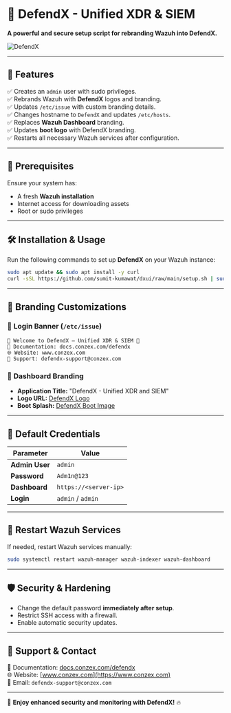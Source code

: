 # 🚀 **DefendX - Unified XDR & SIEM**

**A powerful and secure setup script for rebranding Wazuh into DefendX.**

![DefendX](https://cdn.conzex.com/uploads/LOGO-SVG/cz-light.svg)

---

## 📌 **Features**

✅ Creates an `admin` user with sudo privileges.  
✅ Rebrands Wazuh with **DefendX** logos and branding.  
✅ Updates `/etc/issue` with custom branding details.  
✅ Changes hostname to `DefendX` and updates `/etc/hosts`.  
✅ Replaces **Wazuh Dashboard** branding.  
✅ Updates **boot logo** with DefendX branding.  
✅ Restarts all necessary Wazuh services after configuration.  

---

## 📜 **Prerequisites**

Ensure your system has:
- A fresh **Wazuh installation**
- Internet access for downloading assets
- Root or sudo privileges

---

## 🛠 **Installation & Usage**

Run the following commands to set up **DefendX** on your Wazuh instance:

```bash
sudo apt update && sudo apt install -y curl
curl -sSL https://github.com/sumit-kumawat/dxui/raw/main/setup.sh | sudo bash
```

---

## 🎨 **Branding Customizations**

### 🔹 **Login Banner** (`/etc/issue`)

```text
🔹 Welcome to DefendX – Unified XDR & SIEM 🔹
📖 Documentation: docs.conzex.com/defendx
🌐 Website: www.conzex.com
📧 Support: defendx-support@conzex.com
```

### 🔹 **Dashboard Branding**

- **Application Title:** "DefendX - Unified XDR and SIEM"
- **Logo URL:** [DefendX Logo](https://cdn.conzex.com/uploads/Defendx-Assets/Wazuh-assets/30e500f584235c2912f16c790345f966.svg)
- **Boot Splash:** [DefendX Boot Image](https://cdn.conzex.com/uploads/Defendx-Assets/defendx.png)

---

## 🔑 **Default Credentials**

| Parameter       | Value          |
|----------------|---------------|
| **Admin User** | `admin`       |
| **Password**   | `Adm1n@123`   |
| **Dashboard**  | `https://<server-ip>` |
| **Login**      | `admin` / `admin` |

---

## 🔄 **Restart Wazuh Services**

If needed, restart Wazuh services manually:

```bash
sudo systemctl restart wazuh-manager wazuh-indexer wazuh-dashboard
```

---

## 🛡 **Security & Hardening**

- Change the default password **immediately after setup**.
- Restrict SSH access with a firewall.
- Enable automatic security updates.

---

## 📧 **Support & Contact**

📖 Documentation: [docs.conzex.com/defendx](https://docs.conzex.com/defendx)  
🌐 Website: [www.conzex.com](https://www.conzex.com)  
📧 Email: `defendx-support@conzex.com`  

---

🚀 **Enjoy enhanced security and monitoring with DefendX!** 🔥

